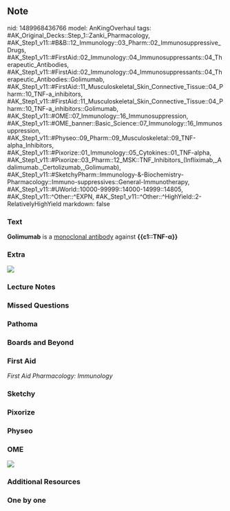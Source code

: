 ## Note
nid: 1489968436766
model: AnKingOverhaul
tags: #AK_Original_Decks::Step_1::Zanki_Pharmacology, #AK_Step1_v11::#B&B::12_Immunology::03_Pharm::02_Immunosuppressive_Drugs, #AK_Step1_v11::#FirstAid::02_Immunology::04_Immunosuppressants::04_Therapeutic_Antibodies, #AK_Step1_v11::#FirstAid::02_Immunology::04_Immunosuppressants::04_Therapeutic_Antibodies::Golimumab, #AK_Step1_v11::#FirstAid::11_Musculoskeletal_Skin_Connective_Tissue::04_Pharm::10_TNF-a_inhibitors, #AK_Step1_v11::#FirstAid::11_Musculoskeletal_Skin_Connective_Tissue::04_Pharm::10_TNF-a_inhibitors::Golimumab, #AK_Step1_v11::#OME::07_Immunology::16_Immunosuppression, #AK_Step1_v11::#OME_banner::Basic_Science::07_Immunology::16_Immunosuppression, #AK_Step1_v11::#Physeo::09_Pharm::09_Musculoskeletal::09_TNF-alpha_Inhibitors, #AK_Step1_v11::#Pixorize::01_Immunology::05_Cytokines::01_TNF-alpha, #AK_Step1_v11::#Pixorize::03_Pharm::12_MSK::TNF_Inhibitors_(Infliximab,_Adalimumab._Certolizumab,_Golimumab), #AK_Step1_v11::#SketchyPharm::Immunology-&-Biochemistry-Pharmacology::Immuno-suppressives::General-Immunotherapy, #AK_Step1_v11::#UWorld::10000-99999::14000-14999::14805, #AK_Step1_v11::^Other::^EXPN, #AK_Step1_v11::^Other::^HighYield::2-RelativelyHighYield
markdown: false

### Text
<div>
  <b>Golimumab</b> is a <u>monoclonal antibody</u> against
  <b>{{c1::TNF-α}}</b>
</div>

### Extra
<img src="paste-309143156031768.jpg">

### Lecture Notes


### Missed Questions


### Pathoma


### Boards and Beyond


### First Aid
<div>
  <i>First Aid Pharmacology: Immunology</i>
</div>
<div style="font-weight: bold;"></div>

### Sketchy


### Pixorize


### Physeo


### OME
<div class="ome-widget">
  <a href=
  "https://onlinemeded.org/spa/immunology/immunosuppression/acquire?ref=anki">
  <img src="_OME_AnkiFlashcards_Lesson_4.png"></a>
</div>

### Additional Resources


### One by one

